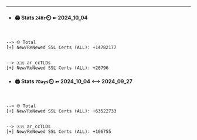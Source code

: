 

---
- #### 🖨️ **Stats** `24Hr`⏲️ ➼ 2024_10_04
```console


--> 🌐 Total
[+] New/ReNewed SSL Certs (ALL): +14782177


--> 🇦🇷 ar_ccTLDs
[+] New/ReNewed SSL Certs (ALL): +26796

```

- #### 🖨️ **Stats** `7Days`⏲️ ➼ 2024_10_04 <--> 2024_09_27
```console


--> 🌐 Total
[+] New/ReNewed SSL Certs (ALL): +63522733


--> 🇦🇷 ar_ccTLDs
[+] New/ReNewed SSL Certs (ALL): +106755

```

